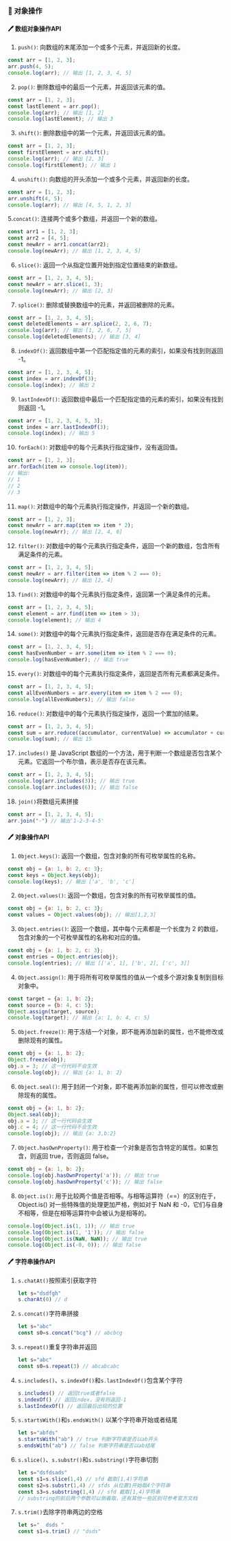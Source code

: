 ### :book: 对象操作

#### :pen: 数组对象操作API

1. `push()`: 向数组的末尾添加一个或多个元素，并返回新的长度。

```js
const arr = [1, 2, 3];
arr.push(4, 5);
console.log(arr); // 输出 [1, 2, 3, 4, 5]
```

2. `pop()`: 删除数组中的最后一个元素，并返回该元素的值。

```js
const arr = [1, 2, 3];
const lastElement = arr.pop();
console.log(arr); // 输出 [1, 2]
console.log(lastElement); // 输出 3
```

3. `shift()`: 删除数组中的第一个元素，并返回该元素的值。

```js
const arr = [1, 2, 3];
const firstElement = arr.shift();
console.log(arr); // 输出 [2, 3]
console.log(firstElement); // 输出 1
```

4. `unshift()`: 向数组的开头添加一个或多个元素，并返回新的长度。

```js
const arr = [1, 2, 3];
arr.unshift(4, 5);
console.log(arr); // 输出 [4, 5, 1, 2, 3]
```

5.`concat()`: 连接两个或多个数组，并返回一个新的数组。

```js
const arr1 = [1, 2, 3];
const arr2 = [4, 5];
const newArr = arr1.concat(arr2);
console.log(newArr); // 输出 [1, 2, 3, 4, 5]
```

6. `slice()`: 返回一个从指定位置开始到指定位置结束的新数组。

```js
const arr = [1, 2, 3, 4, 5];
const newArr = arr.slice(1, 3);
console.log(newArr); // 输出 [2, 3]
```

7. `splice()`: 删除或替换数组中的元素，并返回被删除的元素。

```js
const arr = [1, 2, 3, 4, 5];
const deletedElements = arr.splice(2, 2, 6, 7);
console.log(arr); // 输出 [1, 2, 6, 7, 5]
console.log(deletedElements); // 输出 [3, 4]
```

8. `indexOf()`: 返回数组中第一个匹配指定值的元素的索引，如果没有找到则返回 -1。

```js
const arr = [1, 2, 3, 4, 5];
const index = arr.indexOf(3);
console.log(index); // 输出 2
```

9. `lastIndexOf()`: 返回数组中最后一个匹配指定值的元素的索引，如果没有找到则返回 -1。

```js
const arr = [1, 2, 3, 4, 5, 3];
const index = arr.lastIndexOf(3);
console.log(index); // 输出 5
```

10. `forEach()`: 对数组中的每个元素执行指定操作，没有返回值。

```js
const arr = [1, 2, 3];
arr.forEach(item => console.log(item));
// 输出:
// 1
// 2
// 3
```

11. `map()`: 对数组中的每个元素执行指定操作，并返回一个新的数组。

```js
const arr = [1, 2, 3];
const newArr = arr.map(item => item * 2);
console.log(newArr); // 输出 [2, 4, 6]
```

12. `filter()`: 对数组中的每个元素执行指定条件，返回一个新的数组，包含所有满足条件的元素。

```js
const arr = [1, 2, 3, 4, 5];
const newArr = arr.filter(item => item % 2 === 0);
console.log(newArr); // 输出 [2, 4]
```

13. `find()`: 对数组中的每个元素执行指定条件，返回第一个满足条件的元素。

```js
const arr = [1, 2, 3, 4, 5];
const element = arr.find(item => item > 3);
console.log(element); // 输出 4
```

14. `some()`: 对数组中的每个元素执行指定条件，返回是否存在满足条件的元素。

```js
const arr = [1, 2, 3, 4, 5];
const hasEvenNumber = arr.some(item => item % 2 === 0);
console.log(hasEvenNumber); // 输出 true
```

15. `every()`: 对数组中的每个元素执行指定条件，返回是否所有元素都满足条件。

```js
const arr = [1, 2, 3, 4, 5];
const allEvenNumbers = arr.every(item => item % 2 === 0);
console.log(allEvenNumbers); // 输出 false
```

16. `reduce()`: 对数组中的每个元素执行指定操作，返回一个累加的结果。

```js
const arr = [1, 2, 3, 4, 5];
const sum = arr.reduce((accumulator, currentValue) => accumulator + currentValue, 0);
console.log(sum); // 输出 15
```

17. `includes()` 是 JavaScript 数组的一个方法，用于判断一个数组是否包含某个元素。它返回一个布尔值，表示是否存在该元素。

```js
const arr = [1, 2, 3, 4, 5];
console.log(arr.includes(3)); // 输出 true
console.log(arr.includes(6)); // 输出 false
```

18. `join()`将数组元素拼接

```js
const arr = [1, 2, 3, 4, 5];
arr.join("-") // 输出'1-2-3-4-5'
```



#### :pen: 对象操作API

1. `Object.keys()`: 返回一个数组，包含对象的所有可枚举属性的名称。

```js
const obj = {a: 1, b: 2, c: 3};
const keys = Object.keys(obj);
console.log(keys); // 输出 ['a', 'b', 'c']
```

2. `Object.values()`: 返回一个数组，包含对象的所有可枚举属性的值。

```js
const obj = {a: 1, b: 2, c: 3};
const values = Object.values(obj); // 输出[1,2,3]
```

3. `Object.entries()`: 返回一个数组，其中每个元素都是一个长度为 2 的数组，包含对象的一个可枚举属性的名称和对应的值。

```js
const obj = {a: 1, b: 2, c: 3};
const entries = Object.entries(obj);
console.log(entries); // 输出 [['a', 1], ['b', 2], ['c', 3]]
```

4. `Object.assign()`: 用于将所有可枚举属性的值从一个或多个源对象复制到目标对象中。

```js
const target = {a: 1, b: 2};
const source = {b: 4, c: 5};
Object.assign(target, source);
console.log(target); // 输出 {a: 1, b: 4, c: 5}
```

5. `Object.freeze()`: 用于冻结一个对象，即不能再添加新的属性，也不能修改或删除现有的属性。

```js
const obj = {a: 1, b: 2};
Object.freeze(obj);
obj.a = 3; // 这一行代码不会生效
console.log(obj); // 输出 {a: 1, b: 2}
```

6. `Object.seal()`: 用于封闭一个对象，即不能再添加新的属性，但可以修改或删除现有的属性。

```js
const obj = {a: 1, b: 2};
Object.seal(obj);
obj.a = 3; // 这一行代码会生效
obj.c = 4; // 这一行代码不会生效
console.log(obj); // 输出 {a: 3,b:2}
```

7. `Object.hasOwnProperty()`: 用于检查一个对象是否包含特定的属性。如果包含，则返回 true，否则返回 false。

```js
const obj = {a: 1, b: 2};
console.log(obj.hasOwnProperty('a')); // 输出 true
console.log(obj.hasOwnProperty('c')); // 输出 false
```

8. `Object.is()`: 用于比较两个值是否相等。与相等运算符（==）的区别在于，Object.is() 对一些特殊值的处理更加严格，例如对于 NaN 和 -0，它们与自身不相等，但是在相等运算符中会被认为是相等的。

```js
console.log(Object.is(1, 1)); // 输出 true
console.log(Object.is(1, '1')); // 输出 false
console.log(Object.is(NaN, NaN)); // 输出 true
console.log(Object.is(-0, 0)); // 输出 false
```



#### :pen: 字符串操作API

1. `s.chatAt()`按照索引获取字符

   ```js
   let s="dsdfgh"
   s.charAt(0) // d
   ```

2. `s.concat()`字符串拼接

   ```js
   let s="abc"
   const s0=s.concat("bcg") // abcbcg
   ```

3. `s.repeat()`重复字符串并返回

   ```js
   let s="abc"
   const s0=s.repeat(3) // abcabcabc
   ```

4. `s.includes()`、`s.indexOf()`和`s.lastIndexOf()`包含某个字符

   ```js
   s.includes() // 返回true或者false
   s.indexOf() // 返回index，没有则返回-1
   s.lastIndexOf() // 返回最后出现的位置
   ```

5. `s.startsWith()`和`s.endsWith()` 以某个字符串开始或者结尾

   ```js
   let s="abfds"
   s.startsWith("ab") // true 判断字符串是否以ab开头
   s.endsWith("ab") // false 判断字符串是否以ab结尾
   ```

6. `s.slice()`、`s.substr()`和`s.substring()`字符串切割

   ```js
   let s="dsfdsads"
   const s1=s.slice(1,4) // sfd 截取[1,4)字符串
   const s2=s.substr(1,4) // sfds 从位置1开始取4个字符串
   const s3=s.substring(1,4) // sfd 截取[1,4)字符串
   // substring的前后两个参数可以倒着取，还有其他一些区别可参考官方文档
   ```

7. `s.trim()`去除字符串两边的空格

   ```js
   let s="  dsds "
   const s1=s.trim() // "dsds"
   ```

   

### 
